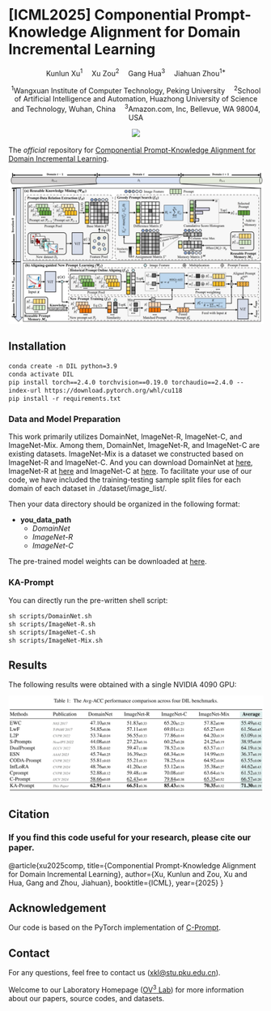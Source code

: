# [ICML2025] Componential Prompt-Knowledge Alignment for Domain Incremental Learning

<div align="center">

<div>
      Kunlun Xu<sup>1</sup>&emsp; Xu Zou<sup>2</sup>&emsp; Gang Hua<sup>3</sup>&emsp; Jiahuan Zhou<sup>1*</sup>
  </div>
<div>

  <sup>1</sup>Wangxuan Institute of Computer Technology, Peking University&emsp; <sup>2</sup>School of Artificial Intelligence and Automation, Huazhong University of Science and Technology, Wuhan, China&emsp; <sup>3</sup>Amazon.com, Inc, Bellevue, WA 98004, USA

</div>
</div>
<p align="center">
  <a href='https://arxiv.org/abs/2505.04575'><img src="https://hitscounter.dev/api/hit?url=https%3A%2F%2Fgithub.com%2Fzhoujiahuan1991%2FICML2025-KA-Prompt&label=KA-Prompt&icon=github&color=%233d8bfd"></a>
</p>

The *official* repository for  [Componential Prompt-Knowledge Alignment for Domain Incremental Learning](https://arxiv.org/abs/2505.04575).

![Framework](figs/framework.png)


## Installation
```shell
conda create -n DIL python=3.9
conda activate DIL
pip install torch==2.4.0 torchvision==0.19.0 torchaudio==2.4.0 --index-url https://download.pytorch.org/whl/cu118
pip install -r requirements.txt
```


### Data and Model Preparation

This work primarily utilizes DomainNet, ImageNet-R, ImageNet-C, and ImageNet-Mix. Among them, DomainNet, ImageNet-R, and ImageNet-C are existing datasets. ImageNet-Mix is a dataset we constructed based on ImageNet-R and ImageNet-C. And you can download DomainNet at [here](https://ai.bu.edu/M3SDA/), ImageNet-R at [here](https://github.com/hendrycks/imagenet-r?tab=readme-ov-file) and ImageNet-C at [here](https://github.com/hendrycks/robustness?tab=readme-ov-file). To facilitate your use of our code, we have included the training-testing sample split files for each domain of each dataset in ./dataset/image_list/.




Then your data directory should be organized in the following format:

- **you_data_path**
  - *DomainNet*
  - *ImageNet-R*
  - *ImageNet-C*

The pre-trained model weights can be downloaded at [here](https://huggingface.co/google/vit-base-patch16-224-in21k).


### KA-Prompt
You can directly run the pre-written shell script:
```
sh scripts/DomainNet.sh
sh scripts/ImageNet-R.sh
sh scripts/ImageNet-C.sh
sh scripts/ImageNet-Mix.sh
```



## Results
The following results were obtained with a single NVIDIA 4090 GPU:

![Results](figs/results.png)

## Citation
### If you find this code useful for your research, please cite our paper.

@article{xu2025comp,
  title={Componential Prompt-Knowledge Alignment for Domain Incremental Learning},
  author={Xu, Kunlun and Zou, Xu and Hua, Gang and Zhou, Jiahuan},
  booktitle={ICML}, 
  year={2025}
}

## Acknowledgement
Our code is based on the PyTorch implementation of [C-Prompt](https://github.com/zhoujiahuan1991/IJCV2024-C-Prompt). 

## Contact

For any questions, feel free to contact us (xkl@stu.pku.edu.cn).

Welcome to our Laboratory Homepage ([OV<sup>3</sup> Lab](https://zhoujiahuan1991.github.io/)) for more information about our papers, source codes, and datasets.
